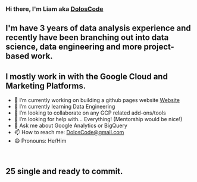 ### Hi there, I'm Liam aka [DolosCode][website]

## I'm have 3 years of data analysis experience and recently have been branching out into data science, data engineering and more project-based work. 

## I mostly work in with the Google Cloud and Marketing Platforms.

- 🔭 I’m currently working on building a github pages website [Website][website]
- 🌱 I’m currently learning Data Engineering 
- 👯 I’m looking to collaborate on any GCP related add-ons/tools
- 🤔 I’m looking for help with... Everything! (Mentorship would be nice!)
- 💬 Ask me about Google Analytics or BigQuery
- 📫 How to reach me: DolosCode@gmail.com
- 😄 Pronouns: He/Him
 
<br>

[website]: httpsL//www.google.com

## 25 single and ready to commit.
